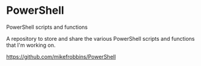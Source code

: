 PowerShell
==========

PowerShell scripts and functions

A repository to store and share the various PowerShell scripts and functions that I'm working on.

https://github.com/mikefrobbins/PowerShell